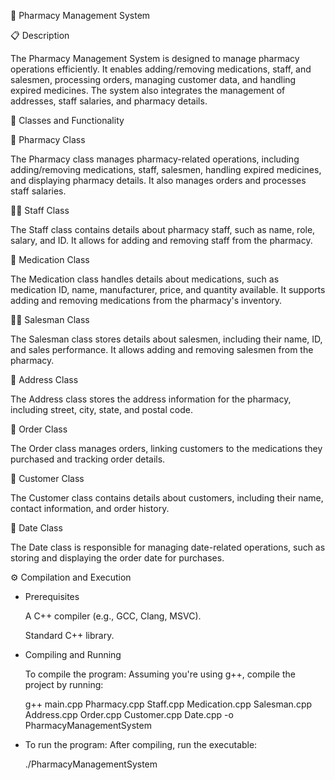 🏥 Pharmacy Management System


📋 Description

The Pharmacy Management System is designed to manage pharmacy operations efficiently. It enables adding/removing medications, staff, and salesmen, processing orders, managing customer data, and handling expired medicines. The system also integrates the management of addresses, staff salaries, and pharmacy details.

💊 Classes and Functionality

🏪 Pharmacy Class

The Pharmacy class manages pharmacy-related operations, including adding/removing medications, staff, salesmen, handling expired medicines, and displaying pharmacy details. It also manages orders and processes staff salaries.

👩‍⚕️ Staff Class

The Staff class contains details about pharmacy staff, such as name, role, salary, and ID. It allows for adding and removing staff from the pharmacy.

💊 Medication Class

The Medication class handles details about medications, such as medication ID, name, manufacturer, price, and quantity available. It supports adding and removing medications from the pharmacy's inventory.

🧑‍💼 Salesman Class

The Salesman class stores details about salesmen, including their name, ID, and sales performance. It allows adding and removing salesmen from the pharmacy.

📍 Address Class

The Address class stores the address information for the pharmacy, including street, city, state, and postal code.

🛒 Order Class

The Order class manages orders, linking customers to the medications they purchased and tracking order details.

👤 Customer Class

The Customer class contains details about customers, including their name, contact information, and order history.

📅 Date Class

The Date class is responsible for managing date-related operations, such as storing and displaying the order date for purchases.



⚙️ Compilation and Execution

  * Prerequisites

     A C++ compiler (e.g., GCC, Clang, MSVC).

     Standard C++ library.

  * Compiling and Running

     To compile the program: Assuming you're using g++, compile the project by running:

     g++ main.cpp Pharmacy.cpp Staff.cpp Medication.cpp Salesman.cpp Address.cpp Order.cpp Customer.cpp Date.cpp -o PharmacyManagementSystem

  * To run the program: After compiling, run the executable:

     ./PharmacyManagementSystem

